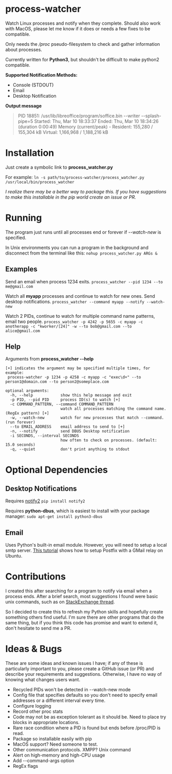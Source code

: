 # process-watcher
Watch Linux processes and notify when they complete.
Should also work with MacOS, please let me know if it does or needs a few fixes to be compatible.

Only needs the */proc* pseudo-filesystem to check and gather information about processes.

Currently written for **Python3**, but shouldn't be difficult to make python2 compatible.

**Supported Notification Methods:**

* Console (STDOUT)
* Email
* Desktop Notification

**Output message**
> PID 18851: /usr/lib/libreoffice/program/soffice.bin --writer --splash-pipe=5
>  Started: Thu, Mar 10 18:33:37  Ended: Thu, Mar 10 18:34:26  (duration 0:00:49)
>  Memory (current/peak) - Resident: 155,280 / 155,304 kB   Virtual: 1,166,968 / 1,188,216 kB

# Installation

Just create a symbolic link to **process_watcher.py**

For example: `ln -s path/to/process-watcher/process_watcher.py /usr/local/bin/process_watcher`

*I realize there may be a better way to package this. If you have suggestions to make this installable in the pip world create an issue or PR.*

# Running

The program just runs until all processes end or forever if *--watch-new* is specified.

In Unix environments you can run a program in the background and disconnect from the terminal like this:
`nohup process_watcher.py ARGs &` 

## Examples
Send an email when process 1234 exits.
`process_watcher --pid 1234 --to me@gmail.com`

Watch all **myapp** processes and continue to watch for new ones. Send desktop notifications.
`process_watcher --command myapp --notify --watch-new`

Watch 2 PIDs, continue to watch for multiple command name patterns, email two people.
`process_watcher -p 4242 -p 5655 -c myapp -c anotherapp -c "kworker/[24]" -w --to bob@gmail.com --to alice@gmail.com`

## Help

Arguments from **process_watcher --help**

```
[+] indicates the argument may be specified multiple times, for example:
 process-watcher -p 1234 -p 4258 -c myapp -c "exec\d+" --to person1@domain.com --to person2@someplace.com

optional arguments:
  -h, --help            show this help message and exit
  -p PID, --pid PID     process ID(s) to watch [+]
  -c COMMAND_PATTERN, --command COMMAND_PATTERN
                        watch all processes matching the command name. (RegEx pattern) [+]
  -w, --watch-new       watch for new processes that match --command. (run forever)
  --to EMAIL_ADDRESS    email address to send to [+]
  -n, --notify          send DBUS Desktop notification
  -i SECONDS, --interval SECONDS
                        how often to check on processes. (default: 15.0 seconds)
  -q, --quiet           don't print anything to stdout
```

# Optional Dependencies

## Desktop Notifications

Requires [notify2](https://notify2.readthedocs.org/en/latest)
`pip install notify2`

Requires **python-dbus**, which is easiest to install with your package manager:
`sudo apt-get install python3-dbus`

## Email

Uses Python's built-in email module. However, you will need to setup a local smtp server. 
[This tutorial](https://easyengine.io/tutorials/linux/ubuntu-postfix-gmail-smtp) shows how to setup Postfix with a GMail relay on Ubuntu. 

# Contributions

I created this after searching for a program to notify via email when a process ends. After a brief search, most suggestions I found were basic unix commands, such as on [StackExchange thread](http://unix.stackexchange.com/questions/55395/is-there-a-program-that-can-send-me-a-notification-e-mail-when-a-process-finishe).

So I decided to create this to refresh my Python skills and hopefully create something others find useful. I'm sure there are other programs that do the same thing, but if you think this code has promise and want to extend it, don't hesitate to send me a PR.

# Ideas & Bugs

These are some ideas and known issues I have; if any of these is particularly important to you, please create a GitHub issue (or PR) and describe your requirements and suggestions. Otherwise, I have no way of knowing what changes users want.

- Recycled PIDs won't be detected in --watch-new mode
- Config file that specifies defaults so you don't need to specify email addresses or a different interval every time.
- Configure logging
- Record other proc stats
- Code may not be as exception tolerant as it should be. Need to place try blocks in appropriate locations.
- Rare race condition where a PID is found but ends before /proc/PID is read.
- Package so installable easily with pip
- MacOS support? Need someone to test.
- Other communication protocols. XMPP? Unix command
- Alert on high-memory and high-CPU usage
- Add --command-args option
- RegEx flags
